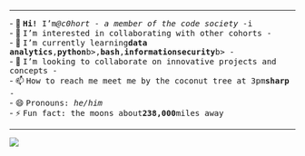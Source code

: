 <hr>
- 👋 <tt><b>Hi!</b> I’m<i>@c0hort - a member of the code society -</i>i</tt>
<br>
- 👀 <tt>I’m interested in collaborating with other cohorts -</tt>
<br>
- 🌱 <tt>I’m currently learning<b>data analytics</b>,<b>python</b>b>,<b>bash</b>,<b>information</b><b>security</b>b> -</tt>
<br>
- 💞️ <tt>I’m looking to collaborate on innovative projects and concepts -</tt>
<br>
- 📫 <tt>How to reach me meet me by the coconut tree at 3pm<b>sharp</b> -</tt> 
<br>
- 😄 <tt>Pronouns: <i>he/him</i></tt>
<br>
- ⚡ <tt>Fun fact: the moons about<b>238,000</b>miles away</tt>
<hr>
<img src=
![snake animation]"https://github.com/github_user_name/github_user_name/blob/output/github-contribution-grid-snake2.svg"align=bottom>



<!---
c0hort/c0hort is a ✨ special ✨ repository because its `README.md` (this file) appears on your GitHub profile.
You can click the Preview link to take a look at your changes.
--->
